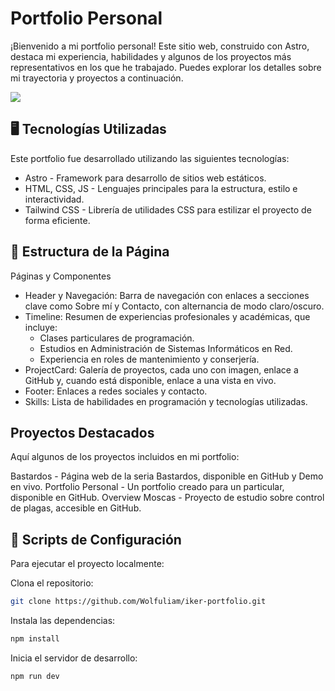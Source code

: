 # Portfolio Personal

¡Bienvenido a mi portfolio personal! Este sitio web, construido con Astro, destaca mi experiencia, habilidades y algunos de los proyectos más representativos en los que he trabajado. Puedes explorar los detalles sobre mi trayectoria y proyectos a continuación.


<img src="https://github.com/user-attachments/assets/14e8cec0-6833-4e82-8574-d1702f010f3c">


## 🖥️ Tecnologías Utilizadas

Este portfolio fue desarrollado utilizando las siguientes tecnologías:

* Astro - Framework para desarrollo de sitios web estáticos.
* HTML, CSS, JS - Lenguajes principales para la estructura, estilo e interactividad.
* Tailwind CSS - Librería de utilidades CSS para estilizar el proyecto de forma eficiente.

## 🚀 Estructura de la Página
Páginas y Componentes

* Header y Navegación: Barra de navegación con enlaces a secciones clave como Sobre mí y Contacto, con alternancia de modo claro/oscuro.
* Timeline: Resumen de experiencias profesionales y académicas, que incluye:
   * Clases particulares de programación.
   * Estudios en Administración de Sistemas Informáticos en Red.
   * Experiencia en roles de mantenimiento y conserjería.
* ProjectCard: Galería de proyectos, cada uno con imagen, enlace a GitHub y, cuando está disponible, enlace a una vista en vivo.
* Footer: Enlaces a redes sociales y contacto.
* Skills: Lista de habilidades en programación y tecnologías utilizadas.

## Proyectos Destacados

Aquí algunos de los proyectos incluidos en mi portfolio:

Bastardos - Página web de la seria Bastardos, disponible en GitHub y Demo en vivo.
Portfolio Personal - Un portfolio creado para un particular, disponible en GitHub.
Overview Moscas - Proyecto de estudio sobre control de plagas, accesible en GitHub.

## 📜 Scripts de Configuración
Para ejecutar el proyecto localmente:

Clona el repositorio:
```bash
git clone https://github.com/Wolfuliam/iker-portfolio.git
```

Instala las dependencias:
```bash
npm install
```

Inicia el servidor de desarrollo:
```bash
npm run dev
```
